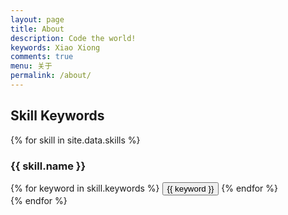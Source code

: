 ```yaml
---
layout: page
title: About
description: Code the world!
keywords: Xiao Xiong
comments: true
menu: 关于
permalink: /about/
---
```



## Skill Keywords

{% for skill in site.data.skills %}
### {{ skill.name }}
<div class="btn-inline">
{% for keyword in skill.keywords %}
<button class="btn btn-outline" type="button">{{ keyword }}</button>
{% endfor %}
</div>
{% endfor %}



